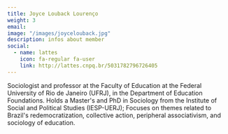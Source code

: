 ```yaml
---
title: Joyce Louback Lourenço
weight: 3
email:
image: "/images/joycelouback.jpg"
description: infos about member
social:
  - name: lattes
    icon: fa-regular fa-user
    link: http://lattes.cnpq.br/5031782796726405
---
```


Sociologist and professor at the Faculty of Education at the Federal University of Rio de Janeiro (UFRJ), in the Department of Education Foundations. Holds a Master's and PhD in Sociology from the Institute of Social and Political Studies (IESP-UERJ); Focuses on themes related to Brazil's redemocratization, collective action, peripheral associativism, and sociology of education.
